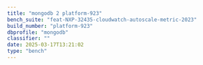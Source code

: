 ```yaml
---
title: "mongodb 2 platform-923"
bench_suite: "feat-NXP-32435-cloudwatch-autoscale-metric-2023"
build_number: "platform-923"
dbprofile: "mongodb"
classifier: ""
date: 2025-03-17T13:21:02
type: "bench"
---
```

